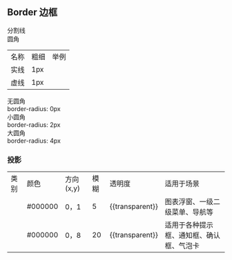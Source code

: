 <script>
  import bus from '../../bus';
  import { ACTION_USER_CONFIG_UPDATE } from '../../components/theme/constant.js';
  const varMap = {
    '$--box-shadow-light': 'boxShadowLight',
    '$--box-shadow-base': 'boxShadowBase',
    '$--border-radius-base': 'borderRadiusBase',
    '$--border-radius-small': 'borderRadiusSmall'
  };
  const original = {
    boxShadowLight: '0 2px 12px 0 rgba(0, 0, 0, 0.1)',
    boxShadowBase: '0px 1px 5px 0px rgba(0,0,0,0.1)',
    borderRadiusBase: '4px',
    borderRadiusSmall: '2px'
  };
  export default {
    created() {
      bus.$on(ACTION_USER_CONFIG_UPDATE, this.setGlobal);
    },
    mounted() {
      Bus.$on('changeTheme', val => {
        this.transparent = val === 'White' ? '10%' : '50%';
      }),
      this.setGlobal();
    },
    methods: {
      setGlobal() {
        if (window.userThemeConfig) {
          this.global = window.userThemeConfig.global;
        }
      }
    },
    data() {
      return {
        global: {},
        boxShadowLight: '',
        boxShadowBase: '',
        borderRadiusBase: '',
        borderRadiusSmall: '',
        transparent: localStorage.getItem('theme') ? (localStorage.getItem('theme') === 'White' ? '10%' : '60%') : '10%'
      }
    },
    watch: {
      global: {
        immediate: true,
        handler(value) {
          Object.keys(varMap).forEach((c) => {
            if (value[c]) {
              this[varMap[c]] = value[c]
            } else {
              this[varMap[c]] = original[varMap[c]]
            }
          });
        }
      }
    }
  }
</script>

## Border 边框
<div class="border-cut"></div>
<div class="demo-border-title">
   <div class="demo-term-title">分割线</div>
   <div class="demo-term-title">圆角</div>
</div>
<div class="demo-border-box">
  <table class="demo-border">
    <tbody>
      <tr>
        <td class="text">名称</td>
        <td class="text">粗细</td>
        <td class="line">举例</td>
      </tr>
      <tr>
        <td class="text">实线</td>
        <td class="text">1px</td>
        <td class="line">
          <div class="table-border"></div>
        </td>
      </tr>
      <tr>
        <td class="text">虚线</td>
        <td class="text">1px</td>
        <td class="line">
          <div class="normal-border"></div>
        </td>
      </tr>
    </tbody>
  </table>
  <div class="demo-radius">
    <div class="demo-border-none">
      <div class="demo-border-box"></div>
      <div class="demo-border-tip">无圆角</div>
      <div class="demo-border-tip">border-radius: 0px</div>
    </div>
    <div class="demo-border-small">
      <div class="demo-border-box"></div>
      <div class="demo-border-tip">小圆角</div>
      <div class="demo-border-tip">border-radius: 2px</div>
    </div>
    <div class="demo-border-large">
      <div class="demo-border-box"></div>
      <div class="demo-border-tip">大圆角</div>
      <div class="demo-border-tip">border-radius: 4px</div>
    </div>
  </div>
</div>


### 投影
<div class="demo-border">
<table >
    <tbody>
      <tr>
        <td class="text1">类别</td>
        <td class="text1">颜色</td>
        <td class="text1">方向 (x,y)</td>
        <td class="text1">模糊</td>
        <td class="text1">透明度</td>
        <td class="line">适用于场景</td>
      </tr>
      <tr>
        <td class="text1">
          <div class="text-shadow1"></div>
        </td>
        <td class="text1">#000000</td>
        <td class="text1">0，1</td>
        <td class="text1">5</td>
        <td class="text1">{{transparent}}</td>
        <td class="line1">图表浮窗、一级二级菜单、导航等</td>
      </tr>
      <tr>
        <td class="text1">
          <div class="text-shadow2"></div>
        </td>
        <td class="text1">#000000</td>
        <td class="text1">0，8</td>
        <td class="text1">20</td>
        <td class="text1">{{transparent}}</td>
        <td class="line1">适用于各种提示框、通知框、确认框、气泡卡</td>
      </tr>
    </tbody>
  </table>
</div>
  

